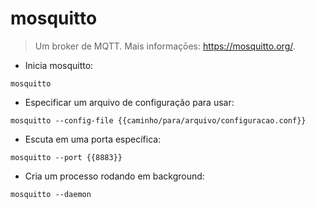 # mosquitto

> Um broker de MQTT.
> Mais informaçōes: <https://mosquitto.org/>.

- Inicia mosquitto:

`mosquitto`

- Especificar um arquivo de configuração para usar:

`mosquitto --config-file {{caminho/para/arquivo/configuracao.conf}}`

- Escuta em uma porta específica:

`mosquitto --port {{8883}}`

- Cria um processo rodando em background:

`mosquitto --daemon`
